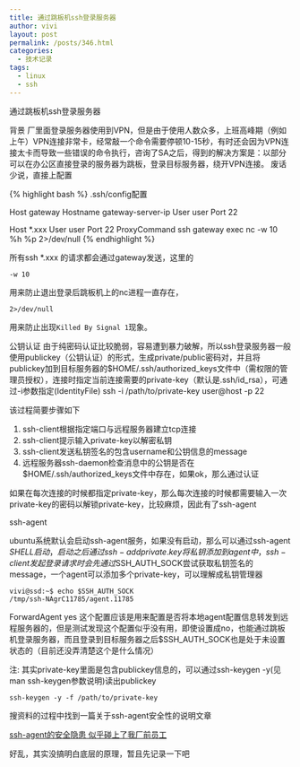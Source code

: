 ```yaml
---
title: 通过跳板机ssh登录服务器
author: vivi
layout: post
permalink: /posts/346.html
categories:
  - 技术记录
tags:
  - linux
  - ssh
---
```

通过跳板机ssh登录服务器

背景
厂里面登录服务器使用到VPN，但是由于使用人数众多，上班高峰期（例如上午）VPN连接非常卡，经常敲一个命令需要停顿10-15秒，有时还会因为VPN连接太卡而导致一些错误的命令执行，咨询了SA之后，得到的解决方案是：以部分可以在办公区直接登录的服务器为跳板，登录目标服务器，绕开VPN连接。
废话少说，直接上配置

{% highlight bash %}
.ssh/config配置

Host gateway
    Hostname gateway-server-ip
    User user
    Port 22
    
Host *.xxx
    User user
    Port 22
    ProxyCommand ssh gateway exec nc -w 10 %h %p 2>/dev/null
{% endhighlight %}

所有ssh *.xxx 的请求都会通过gateway发送，这里的

```
-w 10
```
用来防止退出登录后跳板机上的nc进程一直存在，

```
2>/dev/null
```
用来防止出现`Killed By Signal 1`现象。

公钥认证
由于纯密码认证比较脆弱，容易遭到暴力破解，所以ssh登录服务器一般使用publickey（公钥认证）的形式，生成private/public密码对，并且将publickey加到目标服务器的$HOME/.ssh/authorized\_keys文件中（需权限的管理员授权），连接时指定当前连接需要的private-key（默认是.ssh/id\_rsa），可通过-i参数指定(IdentityFile)
ssh -i /path/to/private-key user@host -p 22

该过程简要步骤如下

1. ssh-client根据指定端口与远程服务器建立tcp连接
2. ssh-client提示输入private-key以解密私钥
3. ssh-client发送私钥签名的包含username和公钥信息的message
4. 远程服务器ssh-daemon检查消息中的公钥是否在$HOME/.ssh/authorized_keys文件中存在，如果ok，那么通过认证

如果在每次连接的时候都指定private-key，那么每次连接的时候都需要输入一次private-key的密码以解锁private-key，比较麻烦，因此有了ssh-agent

ssh-agent

ubuntu系统默认会启动ssh-agent服务，如果没有启动，那么可以通过ssh-agent $SHELL 启动，启动之后通过ssh-add private.key将私钥添加到agent中，ssh-client发起登录请求时会先通过$SSH\_AUTH\_SOCK尝试获取私钥签名的message，一个agent可以添加多个private-key，可以理解成私钥管理器

```
vivi@ssd:~$ echo $SSH_AUTH_SOCK
/tmp/ssh-NAgrC11785/agent.11785
```

ForwardAgent yes
这个配置应该是用来配置是否将本地agent配置信息转发到远程服务器的，但是测试发现这个配置似乎没有用，即使设置成no，也能通过跳板机登录服务器，而且登录到目标服务器之后$SSH\_AUTH\_SOCK也是处于未设置状态的（目前还没弄清楚这个是什么情况）

注:
其实private-key里面是包含publickey信息的，可以通过ssh-keygen -y(见man ssh-keygen参数说明)读出publickey

```
ssh-keygen -y -f /path/to/private-key
```

搜资料的过程中找到一篇关于ssh-agent安全性的说明文章

<a href="http://blog.hellosa.org/2010/03/07/ssh-agent-secure.html" target="_blank">ssh-agent的安全隐患 似乎碰上了我厂前员工</a>

好乱，其实没搞明白底层的原理，暂且先记录一下吧
